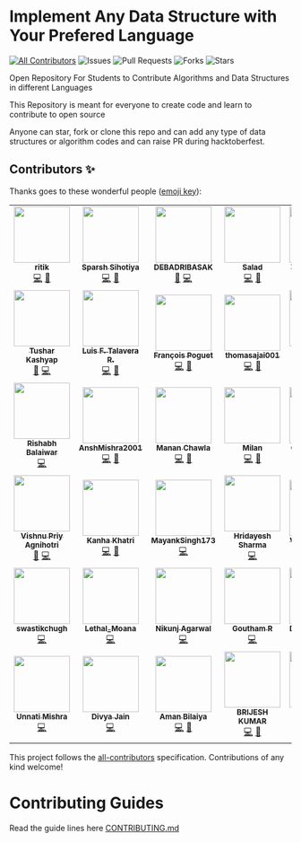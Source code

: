 # Implement Any Data Structure with Your Prefered Language
<!-- ALL-CONTRIBUTORS-BADGE:START - Do not remove or modify this section -->
[![All Contributors](https://img.shields.io/badge/all_contributors-12-orange.svg?style=flat-square)](#contributors-)
![Issues](https://img.shields.io/github/issues/ephremdeme/data-structure-and-algorithms)
![Pull Requests](https://img.shields.io/github/issues-pr/ephremdeme/data-structure-and-algorithms)
![Forks](https://img.shields.io/github/forks/ephremdeme/data-structure-and-algorithms)
![Stars](https://img.shields.io/github/stars/ephremdeme/data-structure-and-algorithms)

Open Repository For Students to Contribute Algorithms and Data Structures in different Languages

This Repository is meant for everyone to create code and learn to contribute to open source

Anyone can star, fork or clone this repo and can add any type of data structures or algorithm codes and can raise PR during hacktoberfest.


## Contributors ✨

Thanks goes to these wonderful people ([emoji key](https://allcontributors.org/docs/en/emoji-key)):

<!-- ALL-CONTRIBUTORS-LIST:START - Do not remove or modify this section -->
<!-- prettier-ignore-start -->
<!-- markdownlint-disable -->
<table>
  <tr>
    <td align="center"><a href="https://github.com/ritik"><img src="https://avatars3.githubusercontent.com/u/1125629?v=4" width="100px;" alt=""/><br /><sub><b>ritik</b></sub></a><br /><a href="https://github.com/ephremdeme/data-structure-and-algorithms/commits?author=ritik" title="Code">💻</a> <a href="#design-ritik" title="Design">🎨</a></td>
    <td align="center"><a href="http://sparshsihotiya.me/"><img src="https://avatars2.githubusercontent.com/u/58358499?v=4" width="100px;" alt=""/><br /><sub><b>Sparsh Sihotiya</b></sub></a><br /><a href="https://github.com/ephremdeme/data-structure-and-algorithms/commits?author=sparshs413" title="Code">💻</a> <a href="#ideas-sparshs413" title="Ideas, Planning, & Feedback">🤔</a></td>
    <td align="center"><a href="http://DEBADRIBASAK.github.io"><img src="https://avatars2.githubusercontent.com/u/32904247?v=4" width="100px;" alt=""/><br /><sub><b>DEBADRIBASAK</b></sub></a><br /><a href="#ideas-DEBADRIBASAK" title="Ideas, Planning, & Feedback">🤔</a> <a href="https://github.com/ephremdeme/data-structure-and-algorithms/commits?author=DEBADRIBASAK" title="Code">💻</a></td>
    <td align="center"><a href="https://github.com/TastySalad"><img src="https://avatars2.githubusercontent.com/u/29716545?v=4" width="100px;" alt=""/><br /><sub><b>Salad</b></sub></a><br /><a href="https://github.com/ephremdeme/data-structure-and-algorithms/commits?author=TastySalad" title="Code">💻</a> <a href="#design-TastySalad" title="Design">🎨</a></td>
    <td align="center"><a href="https://github.com/gulvaibhav20"><img src="https://avatars0.githubusercontent.com/u/43981794?v=4" width="100px;" alt=""/><br /><sub><b>Vaibhav Gulati</b></sub></a><br /><a href="#ideas-gulvaibhav20" title="Ideas, Planning, & Feedback">🤔</a> <a href="https://github.com/ephremdeme/data-structure-and-algorithms/commits?author=gulvaibhav20" title="Code">💻</a></td>
    <td align="center"><a href="https://github.com/amanjhurani"><img src="https://avatars2.githubusercontent.com/u/47776459?v=4" width="100px;" alt=""/><br /><sub><b>Aman Jhurani</b></sub></a><br /><a href="#ideas-amanjhurani" title="Ideas, Planning, & Feedback">🤔</a> <a href="https://github.com/ephremdeme/data-structure-and-algorithms/commits?author=amanjhurani" title="Code">💻</a></td>
    <td align="center"><a href="https://github.com/PRITI24"><img src="https://avatars3.githubusercontent.com/u/42322432?v=4" width="100px;" alt=""/><br /><sub><b>Priti Jha</b></sub></a><br /><a href="https://github.com/ephremdeme/data-structure-and-algorithms/commits?author=PRITI24" title="Code">💻</a> <a href="#design-PRITI24" title="Design">🎨</a></td>
  </tr>
  <tr>
    <td align="center"><a href="https://dev.to/tusharkashyap63"><img src="https://avatars3.githubusercontent.com/u/65089058?v=4" width="100px;" alt=""/><br /><sub><b>Tushar Kashyap</b></sub></a><br /><a href="#design-tusharkashyap63" title="Design">🎨</a> <a href="https://github.com/ephremdeme/data-structure-and-algorithms/commits?author=tusharkashyap63" title="Code">💻</a></td>
    <td align="center"><a href="https://github.com/LuisFerTR"><img src="https://avatars1.githubusercontent.com/u/47088091?v=4" width="100px;" alt=""/><br /><sub><b>Luis F. Talavera R.</b></sub></a><br /><a href="https://github.com/ephremdeme/data-structure-and-algorithms/commits?author=LuisFerTR" title="Code">💻</a> <a href="#ideas-LuisFerTR" title="Ideas, Planning, & Feedback">🤔</a></td>
    <td align="center"><a href="http://francois.poguet.com"><img src="https://avatars3.githubusercontent.com/u/59446609?v=4" width="100px;" alt=""/><br /><sub><b>François Poguet</b></sub></a><br /><a href="https://github.com/ephremdeme/data-structure-and-algorithms/commits?author=FrancoisPog" title="Code">💻</a> <a href="#ideas-FrancoisPog" title="Ideas, Planning, & Feedback">🤔</a></td>
    <td align="center"><a href="https://github.com/thomasajai001"><img src="https://avatars2.githubusercontent.com/u/56961709?v=4" width="100px;" alt=""/><br /><sub><b>thomasajai001</b></sub></a><br /><a href="https://github.com/ephremdeme/data-structure-and-algorithms/commits?author=thomasajai001" title="Code">💻</a> <a href="#design-thomasajai001" title="Design">🎨</a></td>
    <td align="center"><a href="https://github.com/ephremdeme"><img src="https://avatars1.githubusercontent.com/u/38384199?v=4" width="100px;" alt=""/><br /><sub><b>Ephrem Demelash</b></sub></a><br /><a href="https://github.com/ephremdeme/data-structure-and-algorithms/commits?author=ephremdeme" title="Code">💻</a> <a href="#design-ephremdeme" title="Design">🎨</a> <a href="#ideas-ephremdeme" title="Ideas, Planning, & Feedback">🤔</a></td>
    <td align="center"><a href="https://github.com/nikki003"><img src="https://avatars3.githubusercontent.com/u/43932492?v=4" width="100px;" alt=""/><br /><sub><b>Nikki Bhalodiya</b></sub></a><br /><a href="https://github.com/ephremdeme/data-structure-and-algorithms/commits?author=nikki003" title="Code">💻</a> <a href="#design-nikki003" title="Design">🎨</a></td>
    <td align="center"><a href="https://github.com/ek08"><img src="https://avatars1.githubusercontent.com/u/63246960?v=4" width="100px;" alt=""/><br /><sub><b>Ehtesham</b></sub></a><br /><a href="https://github.com/ephremdeme/data-structure-and-algorithms/commits?author=ek08" title="Code">💻</a></td>
  </tr>
  <tr>
    <td align="center"><a href="https://github.com/rishabh15b"><img src="https://avatars3.githubusercontent.com/u/55358003?v=4" width="100px;" alt=""/><br /><sub><b>Rishabh Balaiwar</b></sub></a><br /><a href="https://github.com/ephremdeme/data-structure-and-algorithms/commits?author=rishabh15b" title="Code">💻</a></td>
    <td align="center"><a href="https://github.com/AnshMishra2001"><img src="https://avatars0.githubusercontent.com/u/55917516?v=4" width="100px;" alt=""/><br /><sub><b>AnshMishra2001</b></sub></a><br /><a href="https://github.com/ephremdeme/data-structure-and-algorithms/commits?author=AnshMishra2001" title="Code">💻</a> <a href="#ideas-AnshMishra2001" title="Ideas, Planning, & Feedback">🤔</a></td>
    <td align="center"><a href="https://github.com/mananchawla2005"><img src="https://avatars3.githubusercontent.com/u/42414965?v=4" width="100px;" alt=""/><br /><sub><b>Manan Chawla</b></sub></a><br /><a href="https://github.com/ephremdeme/data-structure-and-algorithms/commits?author=mananchawla2005" title="Code">💻</a> <a href="#ideas-mananchawla2005" title="Ideas, Planning, & Feedback">🤔</a></td>
    <td align="center"><a href="https://github.com/milan090"><img src="https://avatars3.githubusercontent.com/u/56679289?v=4" width="100px;" alt=""/><br /><sub><b>Milan</b></sub></a><br /><a href="https://github.com/ephremdeme/data-structure-and-algorithms/commits?author=milan090" title="Code">💻</a> <a href="#design-milan090" title="Design">🎨</a></td>
    <td align="center"><a href="https://www.linkedin.com/in/gaurav-madan-210b62177/"><img src="https://avatars1.githubusercontent.com/u/54912404?v=4" width="100px;" alt=""/><br /><sub><b>Gaurav Madan</b></sub></a><br /><a href="https://github.com/ephremdeme/data-structure-and-algorithms/commits?author=gauravmadan583" title="Code">💻</a></td>
    <td align="center"><a href="https://github.com/meghnabajoria"><img src="https://avatars0.githubusercontent.com/u/50470784?v=4" width="100px;" alt=""/><br /><sub><b>meghnabajoria</b></sub></a><br /><a href="https://github.com/ephremdeme/data-structure-and-algorithms/commits?author=meghnabajoria" title="Code">💻</a> <a href="#ideas-meghnabajoria" title="Ideas, Planning, & Feedback">🤔</a></td>
    <td align="center"><a href="https://github.com/Richie94"><img src="https://avatars1.githubusercontent.com/u/7793923?v=4" width="100px;" alt=""/><br /><sub><b>Richard Kwasnicki</b></sub></a><br /><a href="https://github.com/ephremdeme/data-structure-and-algorithms/commits?author=Richie94" title="Code">💻</a> <a href="#design-Richie94" title="Design">🎨</a></td>
  </tr>
  <tr>
    <td align="center"><a href="https://iamvpa.github.io/pw/"><img src="https://avatars1.githubusercontent.com/u/48381326?v=4" width="100px;" alt=""/><br /><sub><b>Vishnu Priy Agnihotri</b></sub></a><br /><a href="#design-iamvpa" title="Design">🎨</a> <a href="https://github.com/ephremdeme/data-structure-and-algorithms/commits?author=iamvpa" title="Code">💻</a></td>
    <td align="center"><a href="http://kanhakhatri065@gmail.com"><img src="https://avatars2.githubusercontent.com/u/47973882?v=4" width="100px;" alt=""/><br /><sub><b>Kanha Khatri</b></sub></a><br /><a href="https://github.com/ephremdeme/data-structure-and-algorithms/commits?author=Kanhakhatri065" title="Code">💻</a> <a href="#ideas-Kanhakhatri065" title="Ideas, Planning, & Feedback">🤔</a></td>
    <td align="center"><a href="https://github.com/MayankSingh173"><img src="https://avatars0.githubusercontent.com/u/60806242?v=4" width="100px;" alt=""/><br /><sub><b>MayankSingh173</b></sub></a><br /><a href="https://github.com/ephremdeme/data-structure-and-algorithms/commits?author=MayankSingh173" title="Code">💻</a></td>
    <td align="center"><a href="https://hridayeshsharma.com"><img src="https://avatars2.githubusercontent.com/u/12582432?v=4" width="100px;" alt=""/><br /><sub><b>Hridayesh Sharma</b></sub></a><br /><a href="https://github.com/ephremdeme/data-structure-and-algorithms/commits?author=vyasriday" title="Code">💻</a></td>
    <td align="center"><a href="http://vivekagent47.github.io"><img src="https://avatars2.githubusercontent.com/u/48582432?v=4" width="100px;" alt=""/><br /><sub><b>Vivek Chauhan</b></sub></a><br /><a href="https://github.com/ephremdeme/data-structure-and-algorithms/commits?author=Vivekagent47" title="Code">💻</a> <a href="#ideas-Vivekagent47" title="Ideas, Planning, & Feedback">🤔</a></td>
    <td align="center"><a href="https://github.com/parinay602"><img src="https://avatars0.githubusercontent.com/u/68812492?v=4" width="100px;" alt=""/><br /><sub><b>parinay602</b></sub></a><br /><a href="https://github.com/ephremdeme/data-structure-and-algorithms/commits?author=parinay602" title="Code">💻</a></td>
    <td align="center"><a href="http://yashasvimisra@outlook.com"><img src="https://avatars0.githubusercontent.com/u/54177363?v=4" width="100px;" alt=""/><br /><sub><b>Yashasvi Misra</b></sub></a><br /><a href="https://github.com/ephremdeme/data-structure-and-algorithms/commits?author=yashasvimisra2798" title="Code">💻</a> <a href="#ideas-yashasvimisra2798" title="Ideas, Planning, & Feedback">🤔</a></td>
  </tr>
  <tr>
    <td align="center"><a href="https://github.com/swastikchugh"><img src="https://avatars0.githubusercontent.com/u/17880938?v=4" width="100px;" alt=""/><br /><sub><b>swastikchugh</b></sub></a><br /><a href="https://github.com/ephremdeme/data-structure-and-algorithms/commits?author=swastikchugh" title="Code">💻</a></td>
    <td align="center"><a href="https://github.com/Palak-137"><img src="https://avatars0.githubusercontent.com/u/54790525?v=4" width="100px;" alt=""/><br /><sub><b>Lethal_Moana</b></sub></a><br /><a href="https://github.com/ephremdeme/data-structure-and-algorithms/commits?author=Palak-137" title="Code">💻</a></td>
    <td align="center"><a href="http://www.nikunjagarwal.social"><img src="https://avatars0.githubusercontent.com/u/35420775?v=4" width="100px;" alt=""/><br /><sub><b>Nikunj Agarwal</b></sub></a><br /><a href="https://github.com/ephremdeme/data-structure-and-algorithms/commits?author=nikunjagarwal321" title="Code">💻</a></td>
    <td align="center"><a href="https://github.com/Druffl3"><img src="https://avatars2.githubusercontent.com/u/28187687?v=4" width="100px;" alt=""/><br /><sub><b>Goutham R</b></sub></a><br /><a href="https://github.com/ephremdeme/data-structure-and-algorithms/commits?author=Druffl3" title="Code">💻</a></td>
    <td align="center"><a href="http://indryanto.com"><img src="https://avatars3.githubusercontent.com/u/42679071?v=4" width="100px;" alt=""/><br /><sub><b>Dhiki Indryanto</b></sub></a><br /><a href="https://github.com/ephremdeme/data-structure-and-algorithms/commits?author=gebleksengek" title="Code">💻</a></td>
    <td align="center"><a href="https://pankajcoder1.github.io/Pankajcoder1/"><img src="https://avatars0.githubusercontent.com/u/54040417?v=4" width="100px;" alt=""/><br /><sub><b>Pankaj Kumar</b></sub></a><br /><a href="https://github.com/ephremdeme/data-structure-and-algorithms/commits?author=Pankajcoder1" title="Code">💻</a> <a href="#ideas-Pankajcoder1" title="Ideas, Planning, & Feedback">🤔</a></td>
    <td align="center"><a href="http://yeet.si"><img src="https://avatars3.githubusercontent.com/u/19249905?v=4" width="100px;" alt=""/><br /><sub><b>Matic Babnik</b></sub></a><br /><a href="https://github.com/ephremdeme/data-structure-and-algorithms/commits?author=MaticBabnik" title="Code">💻</a></td>
  </tr>
  <tr>
    <td align="center"><a href="https://webfolio-unnati.netlify.app/"><img src="https://avatars3.githubusercontent.com/u/54355445?v=4" width="100px;" alt=""/><br /><sub><b>Unnati Mishra</b></sub></a><br /><a href="https://github.com/ephremdeme/data-structure-and-algorithms/commits?author=CodesbyUnnati" title="Code">💻</a></td>
    <td align="center"><a href="https://github.com/codermind-divya"><img src="https://avatars0.githubusercontent.com/u/49811570?v=4" width="100px;" alt=""/><br /><sub><b>Divya Jain</b></sub></a><br /><a href="https://github.com/ephremdeme/data-structure-and-algorithms/commits?author=codermind-divya" title="Code">💻</a></td>
    <td align="center"><a href="https://github.com/mnb27"><img src="https://avatars1.githubusercontent.com/u/52792904?v=4" width="100px;" alt=""/><br /><sub><b>Aman Bilaiya</b></sub></a><br /><a href="https://github.com/ephremdeme/data-structure-and-algorithms/commits?author=mnb27" title="Code">💻</a> <a href="#ideas-mnb27" title="Ideas, Planning, & Feedback">🤔</a></td>
    <td align="center"><a href="https://www.linkedin.com/in/brijesh-kumar-887b05174"><img src="https://avatars3.githubusercontent.com/u/36602697?v=4" width="100px;" alt=""/><br /><sub><b>BRIJESH KUMAR</b></sub></a><br /><a href="https://github.com/ephremdeme/data-structure-and-algorithms/commits?author=brijeshsos66" title="Code">💻</a> <a href="#design-brijeshsos66" title="Design">🎨</a></td>
    <td align="center"><a href="https://www.linkedin.com/in/chinmaykumbhare/"><img src="https://avatars2.githubusercontent.com/u/48325404?s=400&u=c8c6155c4c57a88568ede157f424c6e956f539b2&v=4" width="100px;" alt=""/><br /><sub><b>Chinmay Kumbhare</b></sub></a><br /><a href="https://github.com/ephremdeme/data-structure-and-algorithms/commits?author=chinmaykumbhare" title="Code">💻</a></td>
  </tr>
</table>

<!-- markdownlint-enable -->
<!-- prettier-ignore-end -->
<!-- ALL-CONTRIBUTORS-LIST:END -->

This project follows the [all-contributors](https://github.com/all-contributors/all-contributors) specification. Contributions of any kind welcome!


# Contributing Guides

Read the guide lines here [CONTRIBUTING.md](CONTRIBUTING.md)
